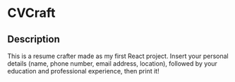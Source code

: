 # CVCraft
## Description
This is a resume crafter made as my first React project. Insert your personal details (name, phone number, email address, location), followed by your education and professional experience, then print it!

